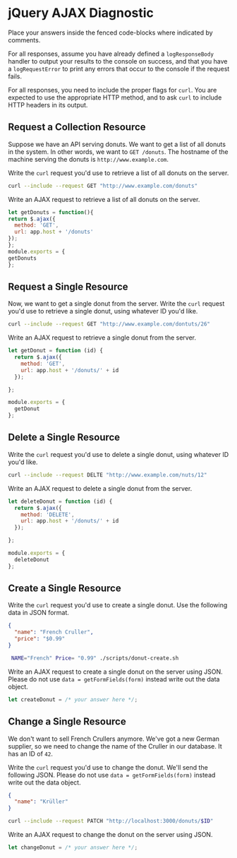 # jQuery AJAX Diagnostic

Place your answers inside the fenced code-blocks where indicated by comments.

For all responses,  assume you have already defined a `logResponseBody` handler
to output your results to the console on success, and that you have a
`logRequestError` to print any errors that occur to the console if the request
fails.

For all responses, you need to include the proper flags for `curl`. You are
expected to use the appropriate HTTP method, and to ask `curl` to include HTTP
headers in its output.

## Request a Collection Resource

Suppose we have an API serving donuts. We want to get a list of all donuts in
the system. In other words, we want to `GET /donuts`. The hostname of the
machine serving the donuts is `http://www.example.com`.

Write the `curl` request you'd use to retrieve a list of all donuts on the
server.

```sh
curl --include --request GET "http://www.example.com/donuts"
```

Write an AJAX request to retrieve a list of all donuts on the server.

```js
let getDonuts = function(){
return $.ajax({
  method: 'GET',
  url: app.host + '/donuts'
});
};
module.exports = {
getDonuts
};
```
## Request a Single Resource

Now, we want to get a single donut from the server. Write the `curl` request
you'd use to retrieve a single donut, using whatever ID you'd like.

```sh
curl --include --request GET "http://www.example.com/dontuts/26"
```

Write an AJAX request to retrieve a single donut from the server.

```js
let getDonut = function (id) {
  return $.ajax({
    method: 'GET',
    url: app.host + '/donuts/' + id
  });

};

module.exports = {
  getDonut
};
```

## Delete a Single Resource

Write the `curl` request you'd use to delete a single donut, using whatever ID
you'd like.

```sh
curl --include --request DELTE "http://www.example.com/nuts/12"
```

Write an AJAX request to delete a single donut from the server.

```js
let deleteDonut = function (id) {
  return $.ajax({
    method: 'DELETE',
    url: app.host + '/donuts/' + id
  });

};

module.exports = {
  deleteDonut
};
```

## Create a Single Resource

Write the `curl` request you'd use to create a single donut. Use the following
data in JSON format.

```json
{
  "name": "French Cruller",
  "price": "$0.99"
}
```

```sh
 NAME="French" Price= "0.99" ./scripts/donut-create.sh
```

Write an AJAX request to create a single donut on the server using JSON. Please
do not use `data = getFormFields(form)` instead write out the data object.

```js
let createDonut = /* your answer here */;
```

## Change a Single Resource

We don't want to sell French Crullers anymore. We've got a new German supplier,
so we need to change the name of the Cruller in our database. It has an ID of
`42`.

Write the `curl` request you'd use to change the donut. We'll send the following
JSON. Please do not use `data = getFormFields(form)` instead write out the data
object.

```json
{
  "name": "Krüller"
}
```

```sh
curl --include --request PATCH "http://localhost:3000/donuts/$ID" 
```

Write an AJAX request to change the donut on the server using JSON.

```js
let changeDonut = /* your answer here */;
```
